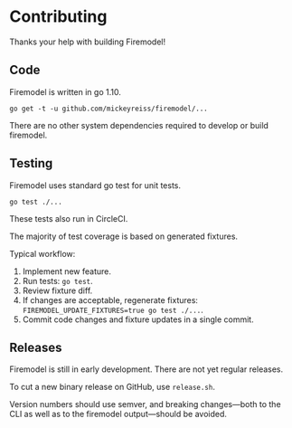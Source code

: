# Contributing

Thanks your help with building Firemodel!

## Code

Firemodel is written in go 1.10.

    go get -t -u github.com/mickeyreiss/firemodel/...

There are no other system dependencies required to develop or build firemodel.

## Testing

Firemodel uses standard go test for unit tests.

    go test ./...

These tests also run in CircleCI.

The majority of test coverage is based on generated fixtures.

Typical workflow:

1. Implement new feature.
2. Run tests: `go test`.
3. Review fixture diff.
4. If changes are acceptable, regenerate fixtures: `FIREMODEL_UPDATE_FIXTURES=true go test ./...`.
5. Commit code changes and fixture updates in a single commit.

## Releases

Firemodel is still in early development. There are not yet regular releases.

To cut a new binary release on GitHub, use `release.sh`.

Version numbers should use semver, and breaking changes—both to the CLI as well as to the firemodel output—should be avoided.
